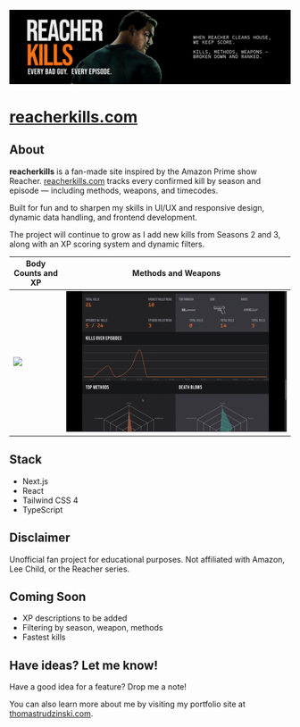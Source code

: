 ![](https://github.com/2nspired/reacherkills/blob/main/public/preview/preview-main.jpg)



# [reacherkills.com](reacherkills.com)




## About
**reacherkills** is a fan-made site inspired by the Amazon Prime show Reacher.
[reacherkills.com](https://www.reacherkills.com/) tracks every confirmed kill by season and episode — including methods, weapons, and timecodes.

Built for fun and to sharpen my skills in UI/UX and responsive design, dynamic data handling, and frontend development.

The project will continue to grow as I add new kills from Seasons 2 and 3, along with an XP scoring system and dynamic filters.

| Body Counts and XP  |  Methods and Weapons  |
| ------------------ | --------------------- |
| ![](https://github.com/2nspired/reacherkills/blob/main/public/preview/preview-02.gif) | ![](https://github.com/2nspired/reacherkills/blob/main/public/preview/preview-03.gif)       |


## Stack
- Next.js
- React
- Tailwind CSS 4
- TypeScript

## Disclaimer
Unofficial fan project for educational purposes.
Not affiliated with Amazon, Lee Child, or the Reacher series.


## Coming Soon
- XP descriptions to be added
- Filtering by season, weapon, methods
- Fastest kills

## Have ideas? Let me know!
Have a good idea for a feature? Drop me a note! 

You can also learn more about me by visiting my portfolio site at [thomastrudzinski.com](https://www.thomastrudzinski.com/).
